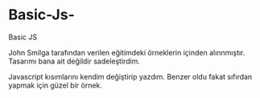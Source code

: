 # Basic-Js-
Basic JS 


John Smilga tarafından verilen eğitimdeki örneklerin içinden alınnmıştır. Tasarımı bana ait değildir sadeleştirdim.

Javascript kısımlarını kendim değiştirip yazdım. Benzer oldu fakat sıfırdan yapmak için güzel bir örnek.
